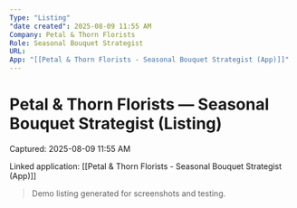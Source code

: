 ```yaml
---
Type: "Listing"
"date created": 2025-08-09 11:55 AM
Company: Petal & Thorn Florists
Role: Seasonal Bouquet Strategist
URL:
App: "[[Petal & Thorn Florists - Seasonal Bouquet Strategist (App)]]"
---
```

# Petal & Thorn Florists — Seasonal Bouquet Strategist (Listing)

Captured: 2025-08-09 11:55 AM

Linked application: [[Petal & Thorn Florists - Seasonal Bouquet Strategist (App)]]

> Demo listing generated for screenshots and testing.
